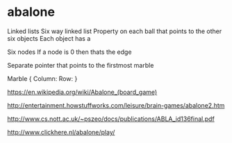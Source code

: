# abalone

Linked lists
Six way linked list
Property on each ball that points to the other six objects
Each object has a

Six nodes
If a node is 0 then thats the edge


Separate pointer that points to the firstmost marble

Marble {
    Column:
    Row:
}


https://en.wikipedia.org/wiki/Abalone_(board_game)

http://entertainment.howstuffworks.com/leisure/brain-games/abalone2.htm


http://www.cs.nott.ac.uk/~pszeo/docs/publications/ABLA_id136final.pdf

http://www.clickhere.nl/abalone/play/
